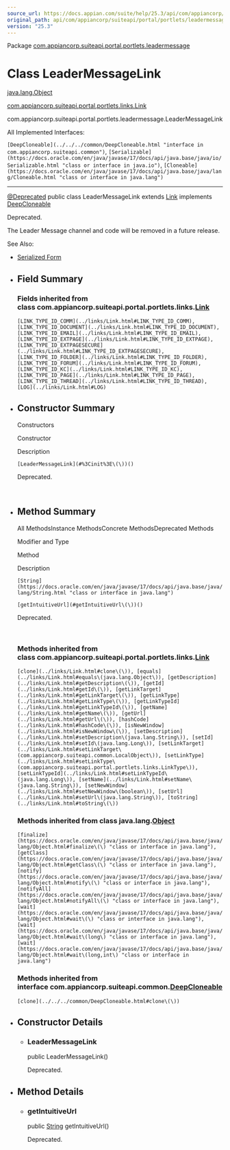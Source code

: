 ```yaml
---
source_url: https://docs.appian.com/suite/help/25.3/api/com/appiancorp/suiteapi/portal/portlets/leadermessage/LeaderMessageLink.html
original_path: api/com/appiancorp/suiteapi/portal/portlets/leadermessage/LeaderMessageLink.html
version: "25.3"
---
```


Package [com.appiancorp.suiteapi.portal.portlets.leadermessage](package-summary.html)

# Class LeaderMessageLink

[java.lang.Object](https://docs.oracle.com/en/java/javase/17/docs/api/java.base/java/lang/Object.html "class or interface in java.lang")

[com.appiancorp.suiteapi.portal.portlets.links.Link](../links/Link.html "class in com.appiancorp.suiteapi.portal.portlets.links")

com.appiancorp.suiteapi.portal.portlets.leadermessage.LeaderMessageLink

All Implemented Interfaces:

`[DeepCloneable](../../../common/DeepCloneable.html "interface in com.appiancorp.suiteapi.common")`, `[Serializable](https://docs.oracle.com/en/java/javase/17/docs/api/java.base/java/io/Serializable.html "class or interface in java.io")`, `[Cloneable](https://docs.oracle.com/en/java/javase/17/docs/api/java.base/java/lang/Cloneable.html "class or interface in java.lang")`

* * *

[@Deprecated](https://docs.oracle.com/en/java/javase/17/docs/api/java.base/java/lang/Deprecated.html "class or interface in java.lang") public class LeaderMessageLink extends [Link](../links/Link.html "class in com.appiancorp.suiteapi.portal.portlets.links") implements [DeepCloneable](../../../common/DeepCloneable.html "interface in com.appiancorp.suiteapi.common")

Deprecated.

The Leader Message channel and code will be removed in a future release.

See Also:

-   [Serialized Form](../../../../../../serialized-form.html#com.appiancorp.suiteapi.portal.portlets.leadermessage.LeaderMessageLink)

-   ## Field Summary

    ### Fields inherited from class com.appiancorp.suiteapi.portal.portlets.links.[Link](../links/Link.html "class in com.appiancorp.suiteapi.portal.portlets.links")

    `[LINK_TYPE_ID_COMM](../links/Link.html#LINK_TYPE_ID_COMM), [LINK_TYPE_ID_DOCUMENT](../links/Link.html#LINK_TYPE_ID_DOCUMENT), [LINK_TYPE_ID_EMAIL](../links/Link.html#LINK_TYPE_ID_EMAIL), [LINK_TYPE_ID_EXTPAGE](../links/Link.html#LINK_TYPE_ID_EXTPAGE), [LINK_TYPE_ID_EXTPAGESECURE](../links/Link.html#LINK_TYPE_ID_EXTPAGESECURE), [LINK_TYPE_ID_FOLDER](../links/Link.html#LINK_TYPE_ID_FOLDER), [LINK_TYPE_ID_FORUM](../links/Link.html#LINK_TYPE_ID_FORUM), [LINK_TYPE_ID_KC](../links/Link.html#LINK_TYPE_ID_KC), [LINK_TYPE_ID_PAGE](../links/Link.html#LINK_TYPE_ID_PAGE), [LINK_TYPE_ID_THREAD](../links/Link.html#LINK_TYPE_ID_THREAD), [LOG](../links/Link.html#LOG)`

-   ## Constructor Summary

    Constructors

    Constructor

    Description

    `[LeaderMessageLink](#%3Cinit%3E\(\))()`

    Deprecated.

     

-   ## Method Summary

    All MethodsInstance MethodsConcrete MethodsDeprecated Methods

    Modifier and Type

    Method

    Description

    `[String](https://docs.oracle.com/en/java/javase/17/docs/api/java.base/java/lang/String.html "class or interface in java.lang")`

    `[getIntuitiveUrl](#getIntuitiveUrl\(\))()`

    Deprecated.

     

    ### Methods inherited from class com.appiancorp.suiteapi.portal.portlets.links.[Link](../links/Link.html "class in com.appiancorp.suiteapi.portal.portlets.links")

    `[clone](../links/Link.html#clone\(\)), [equals](../links/Link.html#equals\(java.lang.Object\)), [getDescription](../links/Link.html#getDescription\(\)), [getId](../links/Link.html#getId\(\)), [getLinkTarget](../links/Link.html#getLinkTarget\(\)), [getLinkType](../links/Link.html#getLinkType\(\)), [getLinkTypeId](../links/Link.html#getLinkTypeId\(\)), [getName](../links/Link.html#getName\(\)), [getUrl](../links/Link.html#getUrl\(\)), [hashCode](../links/Link.html#hashCode\(\)), [isNewWindow](../links/Link.html#isNewWindow\(\)), [setDescription](../links/Link.html#setDescription\(java.lang.String\)), [setId](../links/Link.html#setId\(java.lang.Long\)), [setLinkTarget](../links/Link.html#setLinkTarget\(com.appiancorp.suiteapi.common.LocalObject\)), [setLinkType](../links/Link.html#setLinkType\(com.appiancorp.suiteapi.portal.portlets.links.LinkType\)), [setLinkTypeId](../links/Link.html#setLinkTypeId\(java.lang.Long\)), [setName](../links/Link.html#setName\(java.lang.String\)), [setNewWindow](../links/Link.html#setNewWindow\(boolean\)), [setUrl](../links/Link.html#setUrl\(java.lang.String\)), [toString](../links/Link.html#toString\(\))`

    ### Methods inherited from class java.lang.[Object](https://docs.oracle.com/en/java/javase/17/docs/api/java.base/java/lang/Object.html "class or interface in java.lang")

    `[finalize](https://docs.oracle.com/en/java/javase/17/docs/api/java.base/java/lang/Object.html#finalize\(\) "class or interface in java.lang"), [getClass](https://docs.oracle.com/en/java/javase/17/docs/api/java.base/java/lang/Object.html#getClass\(\) "class or interface in java.lang"), [notify](https://docs.oracle.com/en/java/javase/17/docs/api/java.base/java/lang/Object.html#notify\(\) "class or interface in java.lang"), [notifyAll](https://docs.oracle.com/en/java/javase/17/docs/api/java.base/java/lang/Object.html#notifyAll\(\) "class or interface in java.lang"), [wait](https://docs.oracle.com/en/java/javase/17/docs/api/java.base/java/lang/Object.html#wait\(\) "class or interface in java.lang"), [wait](https://docs.oracle.com/en/java/javase/17/docs/api/java.base/java/lang/Object.html#wait\(long\) "class or interface in java.lang"), [wait](https://docs.oracle.com/en/java/javase/17/docs/api/java.base/java/lang/Object.html#wait\(long,int\) "class or interface in java.lang")`

    ### Methods inherited from interface com.appiancorp.suiteapi.common.[DeepCloneable](../../../common/DeepCloneable.html "interface in com.appiancorp.suiteapi.common")

    `[clone](../../../common/DeepCloneable.html#clone\(\))`

-   ## Constructor Details

    -   ### LeaderMessageLink

        public LeaderMessageLink()

        Deprecated.

-   ## Method Details

    -   ### getIntuitiveUrl

        public [String](https://docs.oracle.com/en/java/javase/17/docs/api/java.base/java/lang/String.html "class or interface in java.lang") getIntuitiveUrl()

        Deprecated.